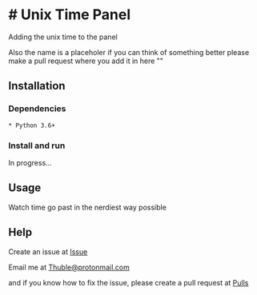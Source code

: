 # # Unix Time Panel

Adding the unix time to the panel 

Also the name is a placeholer if you can think of something better please make a pull request where you add it in here ""

## Installation

### Dependencies

    * Python 3.6+

### Install and run

In progress...

## Usage

Watch time go past in the nerdiest way possible

## Help

Create an issue at [Issue](https://github.com/Thubs/Unix-Time-Panel/issues)

Email me at [Thuble@protonmail.com](mailto:Thuble@protonmail.com)

and if you know how to fix the issue, please create a pull request at [Pulls](https://github.com/Thubs/Unix-Time-Panel/pulls)

